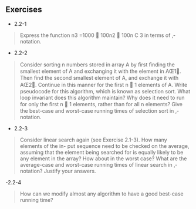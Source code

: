 ## Exercises

- 2.2-1

> Express the function n3 =1000  100n2  100n C 3 in terms of ‚-notation.

- 2.2-2

> Consider sorting n numbers stored in array A by ﬁrst ﬁnding the smallest element
of A and exchanging it with the element in AŒ1. Then ﬁnd the second smallest
element of A, and exchange it with AŒ2. Continue in this manner for the ﬁrst n  1
elements of A. Write pseudocode for this algorithm, which is known as selection
sort. What loop invariant does this algorithm maintain? Why does it need to run
for only the ﬁrst n  1 elements, rather than for all n elements? Give the best-case
and worst-case running times of selection sort in ‚-notation.

- 2.2-3

> Consider linear search again (see Exercise 2.1-3). How many elements of the in-
put sequence need to be checked on the average, assuming that the element being
searched for is equally likely to be any element in the array? How about in the
worst case? What are the average-case and worst-case running times of linear
search in ‚-notation? Justify your answers.

-2.2-4

> How can we modify almost any algorithm to have a good best-case running time?